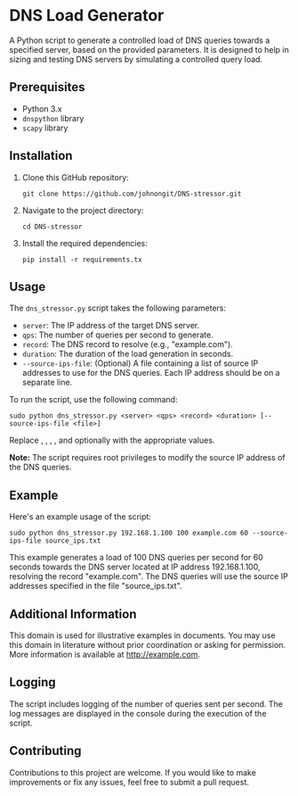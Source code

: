 # DNS Load Generator

A Python script to generate a controlled load of DNS queries towards a specified server, based on the provided parameters. It is designed to help in sizing and testing DNS servers by simulating a controlled query load.

## Prerequisites

- Python 3.x
- `dnspython` library
- `scapy` library

## Installation

1. Clone this GitHub repository:
   ```
   git clone https://github.com/johnongit/DNS-stressor.git
   ```

2. Navigate to the project directory:
   ```
   cd DNS-stressor
   ```

3. Install the required dependencies:
   ```
   pip install -r requirements.tx
   ```

## Usage

The `dns_stressor.py` script takes the following parameters:

- `server`: The IP address of the target DNS server.
- `qps`: The number of queries per second to generate.
- `record`: The DNS record to resolve (e.g., "example.com").
- `duration`: The duration of the load generation in seconds.
- `--source-ips-file`: (Optional) A file containing a list of source IP addresses to use for the DNS queries. Each IP address should be on a separate line.

To run the script, use the following command:

```
sudo python dns_stressor.py <server> <qps> <record> <duration> [--source-ips-file <file>]
```

Replace <server>, <qps>, <record>, <duration>, and optionally <file> with the appropriate values.

**Note:** The script requires root privileges to modify the source IP address of the DNS queries.

## Example

Here's an example usage of the script:

```
sudo python dns_stressor.py 192.168.1.100 100 example.com 60 --source-ips-file source_ips.txt
```

This example generates a load of 100 DNS queries per second for 60 seconds towards the DNS server located at IP address 192.168.1.100, resolving the record "example.com". The DNS queries will use the source IP addresses specified in the file "source_ips.txt".

## Additional Information

This domain is used for illustrative examples in documents. You may use this domain in literature without prior coordination or asking for permission. More information is available at http://example.com.

## Logging

The script includes logging of the number of queries sent per second. The log messages are displayed in the console during the execution of the script.

## Contributing

Contributions to this project are welcome. If you would like to make improvements or fix any issues, feel free to submit a pull request.

